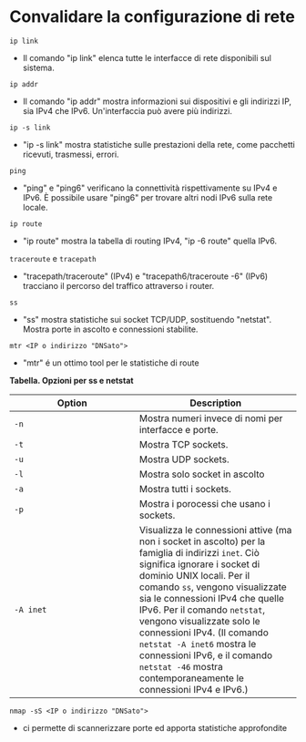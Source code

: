 # Convalidare la configurazione di rete

`ip link`

* Il comando "ip link" elenca tutte le interfacce di rete disponibili sul sistema.

`ip addr`

* Il comando "ip addr" mostra informazioni sui dispositivi e gli indirizzi IP, sia IPv4 che IPv6. Un'interfaccia può avere più indirizzi.

`ip -s link`

* "ip -s link" mostra statistiche sulle prestazioni della rete, come pacchetti ricevuti, trasmessi, errori.

`ping`

* "ping" e "ping6" verificano la connettività rispettivamente su IPv4 e IPv6. È possibile usare "ping6" per trovare altri nodi IPv6 sulla rete locale.

`ip route`

* "ip route" mostra la tabella di routing IPv4, "ip -6 route" quella IPv6.

`traceroute` e `tracepath`

* "tracepath/traceroute" (IPv4) e "tracepath6/traceroute -6" (IPv6) tracciano il percorso del traffico attraverso i router.

`ss`

* "ss" mostra statistiche sui socket TCP/UDP, sostituendo "netstat". Mostra porte in ascolto e connessioni stabilite.

`mtr <IP o indirizzo "DNSato">`

* "mtr" é un ottimo tool per le statistiche di route

**Tabella. Opzioni per ss e netstat**

<table><thead><tr><th width="204">Option</th><th>Description</th></tr></thead><tbody><tr><td><code>-n</code></td><td>Mostra numeri invece di nomi per interfacce e porte.</td></tr><tr><td><code>-t</code></td><td>Mostra TCP sockets.</td></tr><tr><td><code>-u</code></td><td>Mostra UDP sockets.</td></tr><tr><td><code>-l</code></td><td>Mostra solo socket in ascolto</td></tr><tr><td><code>-a</code></td><td>Mostra tutti i sockets.</td></tr><tr><td><code>-p</code></td><td>Mostra i porocessi che usano i sockets.</td></tr><tr><td><code>-A inet</code></td><td>Visualizza le connessioni attive (ma non i socket in ascolto) per la famiglia di indirizzi <code>inet</code>. Ciò significa ignorare i socket di dominio UNIX locali. Per il comando <code>ss</code>, vengono visualizzate sia le connessioni IPv4 che quelle IPv6. Per il comando <code>netstat</code>, vengono visualizzate solo le connessioni IPv4. (Il comando <code>netstat -A inet6</code> mostra le connessioni IPv6, e il comando <code>netstat -46</code> mostra contemporaneamente le connessioni IPv4 e IPv6.)</td></tr></tbody></table>

`nmap -sS <IP o indirizzo "DNSato">`

* ci permette di scannerizzare porte ed apporta statistiche approfondite

